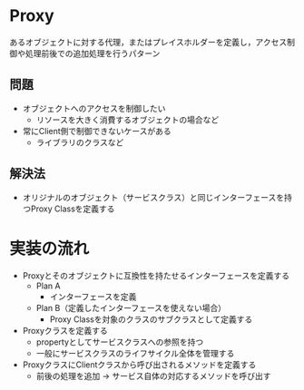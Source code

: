 # Proxy
あるオブジェクトに対する代理，またはプレイスホルダーを定義し，アクセス制御や処理前後での追加処理を行うパターン

## 問題
- オブジェクトへのアクセスを制御したい
    - リソースを大きく消費するオブジェクトの場合など
- 常にClient側で制御できないケースがある
    - ライブラリのクラスなど

## 解決法
- オリジナルのオブジェクト（サービスクラス）と同じインターフェースを持つProxy Classを定義する

# 実装の流れ
- Proxyとそのオブジェクトに互換性を持たせるインターフェースを定義する
    - Plan A
        - インターフェースを定義
    - Plan B（定義したインターフェースを使えない場合）
        - Proxy Classを対象のクラスのサブクラスとして定義する
- Proxyクラスを定義する
    - propertyとしてサービスクラスへの参照を持つ
    - 一般にサービスクラスのライフサイクル全体を管理する
- ProxyクラスにClientクラスから呼び出されるメソッドを定義する
    - 前後の処理を追加 -> サービス自体の対応するメソッドを呼び出す
